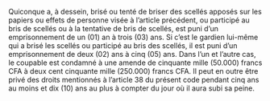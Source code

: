 Quiconque a, à dessein, brisé ou tenté de briser des scellés apposés sur les papiers ou effets de personne visée à l’article précédent, ou participé au bris de scellés ou à la tentative de bris de scellés, est puni d’un emprisonnement de un (01) an à trois (03) ans.
Si c’est le gardien lui-même qui a brisé les scellés ou participé au bris des scellés, il est puni d’un emprisonnement de deux (02) ans à cinq (05) ans.
Dans l’un et l’autre cas, le coupable est condamné à une amende de cinquante mille (50.000) francs CFA à deux cent cinquante mille (250.000) francs CFA.
Il peut en outre être privé des droits mentionnés à l’article 38 du présent code pendant cinq ans au moins et dix (10) ans au plus à compter du jour où il aura subi sa peine.